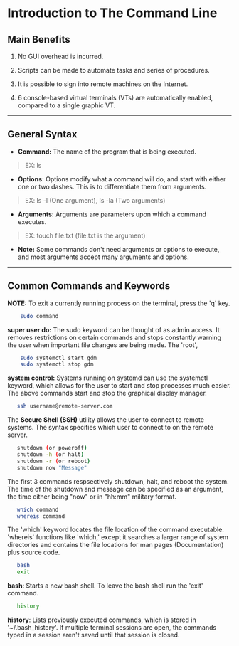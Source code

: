 # Introduction to The Command Line

## Main Benefits

1. No GUI overhead is incurred.
   
2. Scripts can be made to automate tasks and series of procedures. 
   
3. It is possible to sign into remote machines on the Internet.

4. 6 console-based virtual terminals (VTs) are automatically enabled, compared to a single graphic VT.

- - - -

## General Syntax

* **Command:** The name of the program that is being executed.
>EX: ls

* **Options:** Options modify what a command will do, and start with either one or two dashes. This is to differentiate them from arguments.
>EX: ls -l (One argument), ls -la (Two arguments)

* **Arguments:** Arguments are parameters upon which a command executes. 
>EX: touch file.txt (file.txt is the argument)

* **Note:** Some commands don't need arguments or options to execute, and most arguments accept many arguments and options.

- - - -

## Common Commands and Keywords

**NOTE:** To exit a currently running process on the terminal, press the 'q' key. 

```bash
    sudo command
```
**super user do:** The sudo keyword can be thought of as admin access. It removes restrictions on certain commands and stops constantly warning the user when important file changes are being made. The 'root', 

```bash
    sudo systemctl start gdm
    sudo systemctl stop gdm
```

**system control:** Systems running on systemd can use the systemctl keyword, which allows for the user to start and stop processes much easier. The above commands start and stop the graphical display manager.

```bash
   ssh username@remote-server.com 
```

The **Secure Shell (SSH)** utility allows the user to connect to remote systems. The syntax specifies which user to connect to on the remote server.

```bash
   shutdown (or poweroff)
   shutdown -h (or halt)
   shutdown -r (or reboot)
   shutdown now "Message"
```

The first 3 commands respsectively shutdown, halt, and reboot the system. The time of the shutdown and message can be specified as an argument, the time either being "now" or in "hh:mm" military format. 

```bash
   which command
   whereis command 
```
The 'which' keyword locates the file location of the command executable. 'whereis' functions like 'which,' except it searches a larger range of system directories and contains the file locations for man pages (Documentation) plus source code.

```bash
   bash
   exit
```

**bash**: Starts a new bash shell. To leave the bash shell run the 'exit' command.

```bash
   history
```

**history**: Lists previously executed commands, which is stored in '~/.bash_history'. If multiple terminal sessions are open, the commands typed in a session aren't saved until that session is closed.